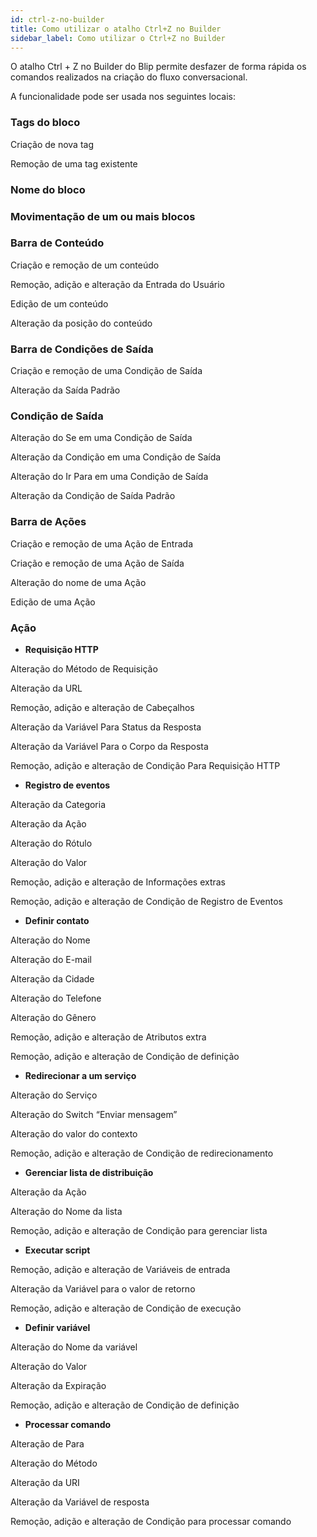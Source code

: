 ```yaml
---
id: ctrl-z-no-builder
title: Como utilizar o atalho Ctrl+Z no Builder 
sidebar_label: Como utilizar o Ctrl+Z no Builder
---
```


O atalho Ctrl + Z no Builder do Blip permite desfazer de forma rápida os comandos realizados na criação do fluxo conversacional.

A funcionalidade pode ser usada nos seguintes locais:

### Tags do bloco

Criação de nova tag

Remoção de uma tag existente

### Nome do bloco

### Movimentação de um ou mais blocos

### Barra de Conteúdo
Criação e remoção de um conteúdo

Remoção, adição e alteração da Entrada do Usuário

Edição de um conteúdo

Alteração da posição do conteúdo

### Barra de Condições de Saída
Criação e remoção de uma Condição de Saída

Alteração da Saída Padrão

### Condição de Saída
Alteração do Se em uma Condição de Saída

Alteração da Condição em uma Condição de Saída

Alteração do Ir Para em uma Condição de Saída

Alteração da Condição de Saída Padrão

### Barra de Ações
Criação e remoção de uma Ação de Entrada

Criação e remoção de uma Ação de Saída

Alteração do nome de uma Ação

Edição de uma Ação

### Ação

- **Requisição HTTP**

Alteração do Método de Requisição

Alteração da URL

Remoção, adição e alteração de Cabeçalhos

Alteração da Variável Para Status da Resposta

Alteração da Variável Para o Corpo da Resposta

Remoção, adição e alteração de Condição Para Requisição HTTP

- **Registro de eventos**

Alteração da Categoria

Alteração da Ação

Alteração do Rótulo

Alteração do Valor

Remoção, adição e alteração de Informações extras

Remoção, adição e alteração de Condição de Registro de Eventos

- **Definir contato**

Alteração do Nome

Alteração do E-mail

Alteração da Cidade

Alteração do Telefone

Alteração do Gênero

Remoção, adição e alteração de Atributos extra

Remoção, adição e alteração de Condição de definição

- **Redirecionar a um serviço**

Alteração do Serviço

Alteração do Switch “Enviar mensagem”

Alteração do valor do contexto

Remoção, adição e alteração de Condição de redirecionamento

- **Gerenciar lista de distribuição**

Alteração da Ação

Alteração do Nome da lista

Remoção, adição e alteração de Condição para gerenciar lista

- **Executar script**

Remoção, adição e alteração de Variáveis de entrada

Alteração da Variável para o valor de retorno

Remoção, adição e alteração de Condição de execução

- **Definir variável**

Alteração do Nome da variável

Alteração do Valor

Alteração da Expiração

Remoção, adição e alteração de Condição de definição

- **Processar comando**

Alteração de Para

Alteração do Método

Alteração da URI

Alteração da Variável de resposta

Remoção, adição e alteração de Condição para processar comando
